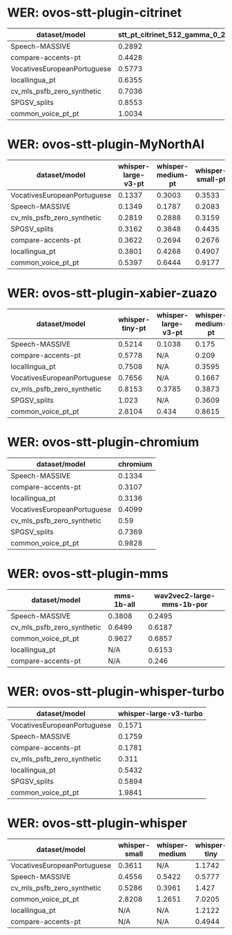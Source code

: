 
# WER: ovos-stt-plugin-citrinet
|dataset/model|stt_pt_citrinet_512_gamma_0_25|
|-|-|
| Speech-MASSIVE | 0.2892 |
| compare-accents-pt | 0.4428 |
| VocativesEuropeanPortuguese | 0.5773 |
| locallingua_pt | 0.6355 |
| cv_mls_psfb_zero_synthetic | 0.7036 |
| SPGSV_splits | 0.8553 |
| common_voice_pt_pt | 1.0034 |


# WER: ovos-stt-plugin-MyNorthAI
|dataset/model|whisper-large-v3-pt|whisper-medium-pt|whisper-small-pt|
|-|-|-|-|
| VocativesEuropeanPortuguese | 0.1337 | 0.3003 | 0.3533 |
| Speech-MASSIVE | 0.1349 | 0.1787 | 0.2083 |
| cv_mls_psfb_zero_synthetic | 0.2819 | 0.2888 | 0.3159 |
| SPGSV_splits | 0.3162 | 0.3848 | 0.4435 |
| compare-accents-pt | 0.3622 | 0.2694 | 0.2676 |
| locallingua_pt | 0.3801 | 0.4268 | 0.4907 |
| common_voice_pt_pt | 0.5397 | 0.6444 | 0.9177 |


# WER: ovos-stt-plugin-xabier-zuazo
|dataset/model|whisper-tiny-pt|whisper-large-v3-pt|whisper-medium-pt|whisper-small-pt|whisper-base-pt|
|-|-|-|-|-|-|
| Speech-MASSIVE | 0.5214 | 0.1038 | 0.175 | 0.2155 | N/A |
| compare-accents-pt | 0.5778 | N/A | 0.209 | N/A | 0.3786 |
| locallingua_pt | 0.7508 | N/A | 0.3595 | 0.5245 | 0.6967 |
| VocativesEuropeanPortuguese | 0.7656 | N/A | 0.1667 | N/A | 0.5998 |
| cv_mls_psfb_zero_synthetic | 0.8153 | 0.3785 | 0.3873 | 0.4358 | N/A |
| SPGSV_splits | 1.023 | N/A | 0.3609 | 0.4921 | 0.7834 |
| common_voice_pt_pt | 2.8104 | 0.434 | 0.8615 | 1.2372 | N/A |


# WER: ovos-stt-plugin-chromium
|dataset/model|chromium|
|-|-|
| Speech-MASSIVE | 0.1334 |
| compare-accents-pt | 0.3107 |
| locallingua_pt | 0.3136 |
| VocativesEuropeanPortuguese | 0.4099 |
| cv_mls_psfb_zero_synthetic | 0.59 |
| SPGSV_splits | 0.7369 |
| common_voice_pt_pt | 0.9828 |


# WER: ovos-stt-plugin-mms
|dataset/model|mms-1b-all|wav2vec2-large-mms-1b-por|
|-|-|-|
| Speech-MASSIVE | 0.3808 | 0.2495 |
| cv_mls_psfb_zero_synthetic | 0.6499 | 0.6187 |
| common_voice_pt_pt | 0.9627 | 0.6857 |
| locallingua_pt | N/A | 0.6153 |
| compare-accents-pt | N/A | 0.246 |


# WER: ovos-stt-plugin-whisper-turbo
|dataset/model|whisper-large-v3-turbo|
|-|-|
| VocativesEuropeanPortuguese | 0.1571 |
| Speech-MASSIVE | 0.1759 |
| compare-accents-pt | 0.1781 |
| cv_mls_psfb_zero_synthetic | 0.311 |
| locallingua_pt | 0.5432 |
| SPGSV_splits | 0.5894 |
| common_voice_pt_pt | 1.9841 |


# WER: ovos-stt-plugin-whisper
|dataset/model|whisper-small|whisper-medium|whisper-tiny|
|-|-|-|-|
| VocativesEuropeanPortuguese | 0.3611 | N/A | 1.1742 |
| Speech-MASSIVE | 0.4556 | 0.5422 | 0.5777 |
| cv_mls_psfb_zero_synthetic | 0.5286 | 0.3961 | 1.427 |
| common_voice_pt_pt | 2.8208 | 1.2651 | 7.0205 |
| locallingua_pt | N/A | N/A | 1.2122 |
| compare-accents-pt | N/A | N/A | 0.4944 |